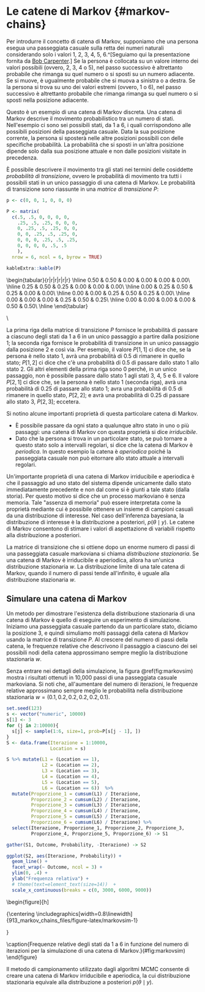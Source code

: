 # Le catene di Markov {#markov-chains}



Per introdurre il concetto di catena di Markov, supponiamo che una persona esegua una passeggiata casuale sulla retta dei numeri naturali considerando solo i valori 1, 2, 3, 4, 5, 6.^[Seguiamo qui la presentazione fornita da [Bob Carpenter](https://github.com/bob-carpenter/prob-stats).] Se la persona è collocata su un valore interno dei valori possibili (ovvero, 2, 3, 4 o 5), nel passo successivo è altrettanto probabile che rimanga su quel numero o si sposti su un numero adiacente. Se si muove, è ugualmente probabile che si muova a sinistra o a destra. Se la persona si trova su uno dei valori estremi (ovvero, 1 o 6), nel passo successivo è altrettanto probabile che rimanga rimanga su quel numero o si sposti nella posizione adiacente.

Questo è un esempio di una catena di Markov discreta. Una catena di Markov descrive il movimento probabilistico tra un numero di stati. Nell'esempio ci sono sei possibili stati, da 1 a 6, i quali corrispondono alle possibili posizioni della passeggiata casuale. Data la sua posizione corrente, la persona si sposterà nelle altre posizioni possibili con delle specifiche probabilità. La probabilità che si sposti in un'altra posizione dipende solo dalla sua posizione attuale e non dalle posizioni visitate in precedenza.

È possibile descrivere il movimento tra gli stati nei termini delle cosiddette  _probabilità di transizione_, ovvero le probabilità di movimento tra tutti i possibili stati in un unico passaggio di una catena di Markov. Le probabilità di transizione sono riassunte in una _matrice di transizione_ $P$:


```r
p <- c(0, 0, 1, 0, 0, 0)

P <- matrix(
  c(.5, .5, 0, 0, 0, 0,
    .25, .5, .25, 0, 0, 0,
    0, .25, .5, .25, 0, 0,
    0, 0, .25, .5, .25, 0,
    0, 0, 0, .25, .5, .25,
    0, 0, 0, 0, .5, .5
    ),
  nrow = 6, ncol = 6, byrow = TRUE)

kableExtra::kable(P)
```


\begin{tabular}{r|r|r|r|r|r}
\hline
0.50 & 0.50 & 0.00 & 0.00 & 0.00 & 0.00\\
\hline
0.25 & 0.50 & 0.25 & 0.00 & 0.00 & 0.00\\
\hline
0.00 & 0.25 & 0.50 & 0.25 & 0.00 & 0.00\\
\hline
0.00 & 0.00 & 0.25 & 0.50 & 0.25 & 0.00\\
\hline
0.00 & 0.00 & 0.00 & 0.25 & 0.50 & 0.25\\
\hline
0.00 & 0.00 & 0.00 & 0.00 & 0.50 & 0.50\\
\hline
\end{tabular}

\

La prima riga della matrice di transizione $P$ fornisce le probabilità di passare a ciascuno degli stati da 1 a 6 in un unico passaggio a partire dalla posizione 1; la seconda riga fornisce le probabilità di transizione in un unico passaggio dalla posizione 2 e così via. Per esempio, il valore $P[1, 1]$ ci dice che, se la persona è nello stato 1, avrà una probabilità di 0.5 di rimanere in quello stato; $P[1, 2]$ ci dice che c'è una probabilità di 0.5 di passare dallo stato 1 allo stato 2. Gli altri elementi della prima riga sono 0 perché, in un unico passaggio, non è possibile passare dallo stato 1 agli stati 3, 4, 5 e 6. Il valore $P[2, 1]$ ci dice che, se la persona è nello stato 1 (seconda riga), avrà una probabilità di 0.25 di passare allo stato 1; avra una probabilità di 0.5 di rimanere in quello stato, $P[2, 2]$; e avrà una probabilità di 0.25 di passare allo stato 3, $P[2, 3]$; eccetera.

Si notino alcune importanti proprietà di questa particolare catena di Markov. 

- È possibile passare da ogni stato a qualunque altro stato in uno o più passaggi: una catena di Markov con questa proprietà si dice *irriducibile*. 
- Dato che la persona si trova in un particolare stato, se può tornare a questo stato solo a intervalli regolari, si dice che la catena di Markov è *periodica*. In questo esempio la catena è *aperiodica* poiché la passeggiata casuale non può eitornare allo stato attuale a intervalli regolari.

Un'importante proprietà di una catena di Markov irriducibile e aperiodica è che il passaggio ad uno stato del sistema dipende unicamente dallo stato immediatamente precedente e non dal come si è giunti a tale stato (dalla storia). Per questo motivo si dice che un processo markoviano è senza memoria. Tale "assenza di memoria" può essere interpretata come la proprietà mediante cui è possibile ottenere un insieme di campioni casuali da una distribuzione di interesse. Nel caso dell'inferenza bayesiana, la distribuzione di interesse è la distribuzione a posteriori, $p(\theta \mid y)$. Le catene di Markov consentono di stimare i valori di aspettazione di variabili rispetto alla distribuzione a posteriori.

La matrice di transizione che si ottiene dopo un enorme numero di passi di una passeggiata casuale markoviana si chiama *distribuzione stazionaria*. Se una catena di Markov è irriducibile e aperiodica, allora ha un'unica distribuzione stazionaria $w$. La distribuzione limite di una tale catena di Markov, quando il numero di passi tende all'infinito, è uguale alla distribuzione stazionaria $w$.


## Simulare una catena di Markov

Un metodo per dimostrare l'esistenza della distribuzione stazionaria di una catena di Markov è quello di eseguire un esperimento di simulazione. Iniziamo una passeggiata casuale partendo da un particolare stato, diciamo la posizione 3, e quindi simuliamo molti passaggi della catena di Markov usando la matrice di transizione $P$. Al crescere del numero di passi della catena, le frequenze relative che descrivono il passaggio a ciascuno dei sei possibili nodi della catena approssimano sempre meglio la distribuzione stazionaria $w$. 

Senza entrare nei dettagli della simulazione, la figura \@ref(fig:markovsim)  mostra i risultati ottenuti in 10,000 passi di una passeggiata casuale markoviana. Si noti che, all'aumentare del numero di iterazioni, le frequenze relative approssimano sempre meglio le probabilità nella distribuzione stazionaria $w = (0.1, 0.2, 0.2, 0.2, 0.2, 0.1)$.


```r
set.seed(123)
s <- vector("numeric", 10000)
s[1] <- 3
for (j in 2:10000){
  s[j] <- sample(1:6, size=1, prob=P[s[j - 1], ])
}
S <- data.frame(Iterazione = 1:10000,
                Location = s)

S %>% mutate(L1 = (Location == 1),
             L2 = (Location == 2),
             L3 = (Location == 3),
             L4 = (Location == 4),
             L5 = (Location == 5),
             L6 = (Location == 6))  %>%
  mutate(Proporzione_1 = cumsum(L1) / Iterazione,
         Proporzione_2 = cumsum(L2) / Iterazione,
         Proporzione_3 = cumsum(L3) / Iterazione,
         Proporzione_4 = cumsum(L4) / Iterazione,
         Proporzione_5 = cumsum(L5) / Iterazione,
         Proporzione_6 = cumsum(L6) / Iterazione) %>%
  select(Iterazione, Proporzione_1, Proporzione_2, Proporzione_3,
         Proporzione_4, Proporzione_5, Proporzione_6) -> S1

gather(S1, Outcome, Probability, -Iterazione) -> S2

ggplot(S2, aes(Iterazione, Probability)) +
  geom_line() +
  facet_wrap(~ Outcome, ncol = 3) +
  ylim(0, .4) +
  ylab("Frequenza relativa") +
  # theme(text=element_text(size=14))  +
  scale_x_continuous(breaks = c(0, 3000, 6000, 9000))
```

\begin{figure}[h]

{\centering \includegraphics[width=0.8\linewidth]{913_markov_chains_files/figure-latex/markovsim-1} 

}

\caption{Frequenze relative degli stati da 1 a 6 in funzione del numero di iterazioni per la simulazione di una catena di Markov.}(\#fig:markovsim)
\end{figure}

Il metodo di campionamento utilizzato dagli algoritmi MCMC consente di creare una catena di Markov irriducibile e aperiodica, la cui distribuzione stazionaria equivale alla distribuzione a posteriori $p(\theta \mid y)$. 



